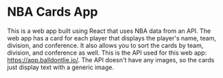 # NBA Cards App

This is a web app built using React that uses NBA data from an API. The web app has a card for each player that displays the player's name, team, division, and conference. It also allows you to sort the cards by team, division, and conference as well. This is the API used for this web app: https://app.balldontlie.io/. The API doesn't have any images, so the cards just display text with a generic image.
